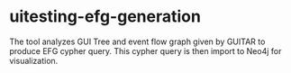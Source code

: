 # uitesting-efg-generation
The tool analyzes GUI Tree and event flow graph given by GUITAR to produce EFG cypher query. This cypher query is then import to Neo4j for visualization.
